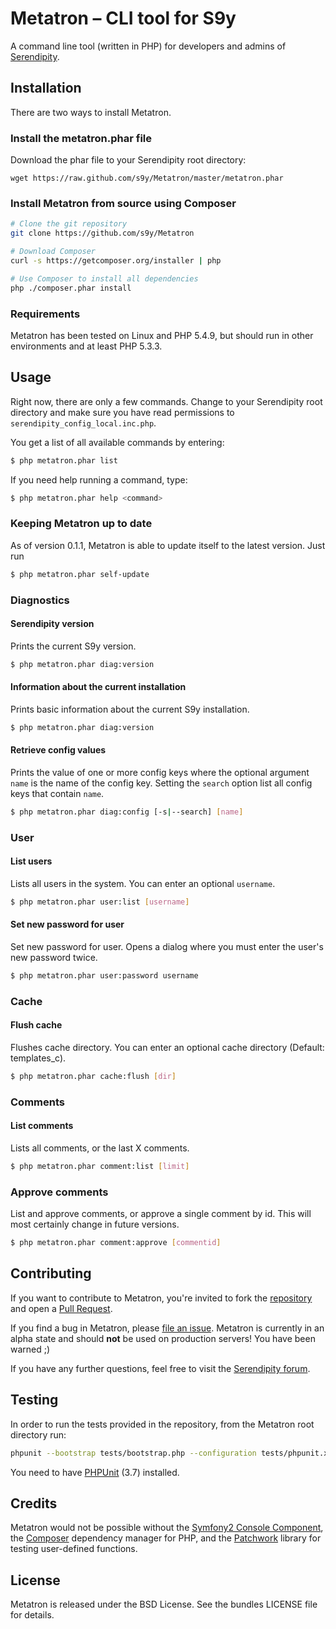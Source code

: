 # Metatron – CLI tool for S9y

A command line tool (written in PHP) for developers and admins of [Serendipity](http://s9y.org).

## Installation

There are two ways to install Metatron.

### Install the metatron.phar file

Download the phar file to your Serendipity root directory:

`wget https://raw.github.com/s9y/Metatron/master/metatron.phar`

### Install Metatron from source using Composer

```bash
# Clone the git repository
git clone https://github.com/s9y/Metatron

# Download Composer
curl -s https://getcomposer.org/installer | php

# Use Composer to install all dependencies
php ./composer.phar install
```

### Requirements

Metatron has been tested on Linux and PHP 5.4.9, but should run in other environments and at least PHP 5.3.3.

## Usage

Right now, there are only a few commands. Change to your Serendipity root directory and make sure you have read permissions to `serendipity_config_local.inc.php`.

You get a list of all available commands by entering:

```bash
$ php metatron.phar list
```

If you need help running a command, type:

```bash
$ php metatron.phar help <command>
```

### Keeping Metatron up to date

As of version 0.1.1, Metatron is able to update itself to the latest version. Just run

```bash
$ php metatron.phar self-update
```

### Diagnostics

#### Serendipity version

Prints the current S9y version.

```bash
$ php metatron.phar diag:version
```

#### Information about the current installation

Prints basic information about the current S9y installation.

```bash
$ php metatron.phar diag:version
```

#### Retrieve config values

Prints the value of one or more config keys where the optional argument `name` is the name of the config key. Setting the `search` option list all config keys that contain `name`.

```bash
$ php metatron.phar diag:config [-s|--search] [name]
```

### User

#### List users

Lists all users in the system. You can enter an optional `username`.

```bash
$ php metatron.phar user:list [username]
```
#### Set new password for user

Set new password for user. Opens a dialog where you must enter the user's new password twice.

```bash
$ php metatron.phar user:password username
```

### Cache

#### Flush cache

Flushes cache directory. You can enter an optional cache directory (Default: templates_c).

```bash
$ php metatron.phar cache:flush [dir]
```

### Comments

#### List comments

Lists all comments, or the last X comments.

```bash
$ php metatron.phar comment:list [limit]
```

### Approve comments

List and approve comments, or approve a single comment by id. This will most certainly change in future versions.

```bash
$ php metatron.phar comment:approve [commentid]
```

## Contributing

If you want to contribute to Metatron, you're invited to fork the [repository](https://github.com/s9y/Metatron) and open a [Pull Request](https://help.github.com/articles/using-pull-requests).

If you find a bug in Metatron, please [file an issue](https://github.com/s9y/Metatron/issues). Metatron is currently in an alpha state and should **not** be used on production servers! You have been warned ;)

If you have any further questions, feel free to visit the [Serendipity forum](http://board.s9y.org/).

## Testing

In order to run the tests provided in the repository, from the Metatron root directory run:

```bash
phpunit --bootstrap tests/bootstrap.php --configuration tests/phpunit.xml `pwd`/tests/Serendipity/
```

You need to have [PHPUnit](https://github.com/sebastianbergmann/phpunit/) (3.7) installed.

## Credits

Metatron would not be possible without the [Symfony2 Console Component](http://symfony.com/doc/current/components/console/introduction.html), the [Composer](http://getcomposer.org/) dependency manager for PHP, and the [Patchwork](http://antecedent.github.io/patchwork/) library for testing user-defined functions.

## License

Metatron is released under the BSD License. See the bundles LICENSE file for details.
